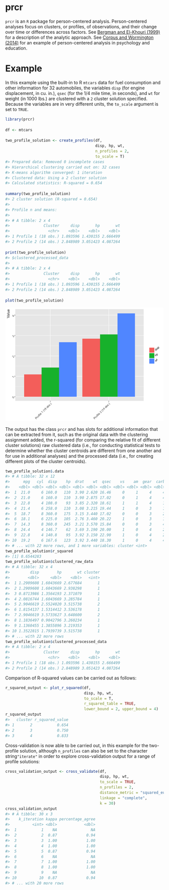 
<!-- README.md is generated from README.Rmd. Please edit that file -->
prcr
====

`prcr` is an `R` package for person-centered analysis. Person-centered analyses focus on clusters, or profiles, of observations, and their change over time or differences across factors. See [Bergman and El-Khouri (1999)](http://onlinelibrary.wiley.com/doi/10.1002/(SICI)1521-4036(199910)41:6%3C753::AID-BIMJ753%3E3.0.CO;2-K/abstract) for a description of the analytic approach. See [Corpus and Wormington (2014)](http://www.tandfonline.com/doi/abs/10.1080/00220973.2013.876225) for an example of person-centered analysis in psychology and education.

Example
=======

In this example using the built-in to R `mtcars` data for fuel consumption and other information for 32 automobiles, the variables `disp` (for engine displacement, in cu. in.), `qsec` (for the 1/4 mile time, in seconds), and `wt` for weight (in 1000 lbs.) are clustered with a `2` cluster solution specified. Because the variables are in very different units, the `to_scale` argument is set to `TRUE`.

``` r
library(prcr)

df <- mtcars

two_profile_solution <- create_profiles(df, 
                                        disp, hp, wt,
                                        n_profiles = 2, 
                                        to_scale = T)
#> Prepared data: Removed 0 incomplete cases
#> Hierarchical clustering carried out on: 32 cases
#> K-means algorithm converged: 1 iteration
#> Clustered data: Using a 2 cluster solution
#> Calculated statistics: R-squared = 0.654

summary(two_profile_solution)
#> 2 cluster solution (R-squared = 0.654)
#> 
#> Profile n and means:
#> 
#> # A tibble: 2 x 4
#>               Cluster     disp       hp       wt
#>                 <chr>    <dbl>    <dbl>    <dbl>
#> 1 Profile 1 (18 obs.) 1.093596 1.430155 2.666499
#> 2 Profile 2 (14 obs.) 2.848989 3.051423 4.087264

print(two_profile_solution)
#> $clustered_processed_data
#> 
#> # A tibble: 2 x 4
#>               Cluster     disp       hp       wt
#>                 <chr>    <dbl>    <dbl>    <dbl>
#> 1 Profile 1 (18 obs.) 1.093596 1.430155 2.666499
#> 2 Profile 2 (14 obs.) 2.848989 3.051423 4.087264

plot(two_profile_solution)
```

![](README-unnamed-chunk-2-1.png)

The output has the class `prcr` and has slots for additional information that can be extracted from it, such as the original data with the clustering assignment added, the r-squared (for comparing the relative fit of different cluster solutions) raw clustered data (i.e., for conducting statistical tests to determine whether the cluster centroids are different from one another and for use in additional analyses) and the processed data (i.e., for creating different plots of the cluster centroids).

``` r
two_profile_solution$.data
#> # A tibble: 32 x 12
#>      mpg   cyl  disp    hp  drat    wt  qsec    vs    am  gear  carb
#>    <dbl> <dbl> <dbl> <dbl> <dbl> <dbl> <dbl> <dbl> <dbl> <dbl> <dbl>
#>  1  21.0     6 160.0   110  3.90 2.620 16.46     0     1     4     4
#>  2  21.0     6 160.0   110  3.90 2.875 17.02     0     1     4     4
#>  3  22.8     4 108.0    93  3.85 2.320 18.61     1     1     4     1
#>  4  21.4     6 258.0   110  3.08 3.215 19.44     1     0     3     1
#>  5  18.7     8 360.0   175  3.15 3.440 17.02     0     0     3     2
#>  6  18.1     6 225.0   105  2.76 3.460 20.22     1     0     3     1
#>  7  14.3     8 360.0   245  3.21 3.570 15.84     0     0     3     4
#>  8  24.4     4 146.7    62  3.69 3.190 20.00     1     0     4     2
#>  9  22.8     4 140.8    95  3.92 3.150 22.90     1     0     4     2
#> 10  19.2     6 167.6   123  3.92 3.440 18.30     1     0     4     4
#> # ... with 22 more rows, and 1 more variables: cluster <int>
two_profile_solution$r_squared
#> [1] 0.6544283
two_profile_solution$clustered_raw_data
#> # A tibble: 32 x 4
#>         disp        hp       wt cluster
#>        <dbl>     <dbl>    <dbl>   <int>
#>  1 1.2909608 1.6043669 2.677684       1
#>  2 1.2909608 1.6043669 2.938298       1
#>  3 0.8713986 1.3564193 2.371079       1
#>  4 2.0816744 1.6043669 3.285784       1
#>  5 2.9046619 2.5524020 3.515738       2
#>  6 1.8154137 1.5314412 3.536178       1
#>  7 2.9046619 3.5733627 3.648600       2
#>  8 1.1836497 0.9042796 3.260234       1
#>  9 1.1360455 1.3855896 3.219353       1
#> 10 1.3522815 1.7939739 3.515738       1
#> # ... with 22 more rows
two_profile_solution$clustered_processed_data
#> # A tibble: 2 x 4
#>               Cluster     disp       hp       wt
#>                 <chr>    <dbl>    <dbl>    <dbl>
#> 1 Profile 1 (18 obs.) 1.093596 1.430155 2.666499
#> 2 Profile 2 (14 obs.) 2.848989 3.051423 4.087264
```

Comparison of R-squared values can be carried out as follows:

``` r
r_squared_output <- plot_r_squared(df, 
                                   disp, hp, wt,
                                   to_scale = T,
                                   r_squared_table = TRUE,
                                   lower_bound = 2, upper_bound = 4)
r_squared_output
#>   cluster r_squared_value
#> 1       2           0.654
#> 2       3           0.750
#> 3       4           0.833
```

Cross-validation is now able to be carried out, in this example for the two-profile solution, although `n_profiles` can also be set to the character string`"iterate"` in order to explore cross-validation output for a range of profile solutions:

``` r
cross_validation_output <- cross_validate(df,
                                          disp, hp, wt,
                                          to_scale = TRUE,
                                          n_profiles = 2,
                                          distance_metric = "squared_euclidean",
                                          linkage = "complete", 
                                          k = 30)
cross_validation_output
#> # A tibble: 30 x 3
#>    k_iteration kappa percentage_agree
#>          <int> <dbl>            <dbl>
#>  1           1    NA               NA
#>  2           2  0.87             0.94
#>  3           3  1.00             1.00
#>  4           4  1.00             1.00
#>  5           5  0.87             0.94
#>  6           6    NA               NA
#>  7           7  1.00             1.00
#>  8           8  1.00             1.00
#>  9           9    NA               NA
#> 10          10  0.87             0.94
#> # ... with 20 more rows
```
